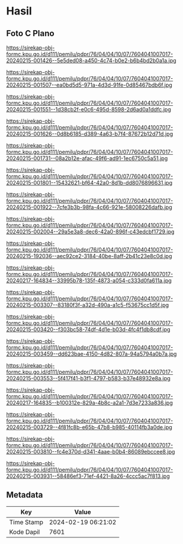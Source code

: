 # Hasil

## Foto C Plano

https://sirekap-obj-formc.kpu.go.id/d111/pemilu/pdpr/76/04/04/10/07/7604041007017-20240215-001426--5e5ded08-a450-4c74-b0e2-b6b4bd2b0a1a.jpg

https://sirekap-obj-formc.kpu.go.id/d111/pemilu/pdpr/76/04/04/10/07/7604041007017-20240215-001507--ea0bd5d5-971a-4d3d-91fe-0d85467bdb6f.jpg

https://sirekap-obj-formc.kpu.go.id/d111/pemilu/pdpr/76/04/04/10/07/7604041007017-20240215-001551--1d38cb2f-e0c6-495d-8598-2d6ad0a1ddfc.jpg

https://sirekap-obj-formc.kpu.go.id/d111/pemilu/pdpr/76/04/04/10/07/7604041007017-20240215-001626--0d8b6185-d389-4a63-b7f4-87672b12d71d.jpg

https://sirekap-obj-formc.kpu.go.id/d111/pemilu/pdpr/76/04/04/10/07/7604041007017-20240215-001731--08a2b12e-afac-49f6-ad91-1ec6750c5a51.jpg

https://sirekap-obj-formc.kpu.go.id/d111/pemilu/pdpr/76/04/04/10/07/7604041007017-20240215-001801--15432621-bf64-42a0-8d1b-dd8076896631.jpg

https://sirekap-obj-formc.kpu.go.id/d111/pemilu/pdpr/76/04/04/10/07/7604041007017-20240215-001922--7cfe3b3b-98fa-4c66-921e-58008226dafb.jpg

https://sirekap-obj-formc.kpu.go.id/d111/pemilu/pdpr/76/04/04/10/07/7604041007017-20240215-002004--29a5e3a8-dec6-42a0-896f-c43edcbf1729.jpg

https://sirekap-obj-formc.kpu.go.id/d111/pemilu/pdpr/76/04/04/10/07/7604041007017-20240215-192036--aec92ce2-3184-40be-8aff-2b41c23e8c0d.jpg

https://sirekap-obj-formc.kpu.go.id/d111/pemilu/pdpr/76/04/04/10/07/7604041007017-20240217-164834--33995b78-135f-4873-a054-c333d0fa611a.jpg

https://sirekap-obj-formc.kpu.go.id/d111/pemilu/pdpr/76/04/04/10/07/7604041007017-20240215-003307--83180f3f-a32d-490a-a1c5-f53675cc1d5f.jpg

https://sirekap-obj-formc.kpu.go.id/d111/pemilu/pdpr/76/04/04/10/07/7604041007017-20240215-003420--f303bc58-74df-4d1e-b03d-4fc4f1db8cdf.jpg

https://sirekap-obj-formc.kpu.go.id/d111/pemilu/pdpr/76/04/04/10/07/7604041007017-20240215-003459--dd623bae-4150-4d82-807a-94a5794a0b7a.jpg

https://sirekap-obj-formc.kpu.go.id/d111/pemilu/pdpr/76/04/04/10/07/7604041007017-20240215-003553--5f417f41-b3f1-4797-b583-b37e48932e8a.jpg

https://sirekap-obj-formc.kpu.go.id/d111/pemilu/pdpr/76/04/04/10/07/7604041007017-20240217-164835--b100312e-829a-4b8c-a2a1-7d3e7233a836.jpg

https://sirekap-obj-formc.kpu.go.id/d111/pemilu/pdpr/76/04/04/10/07/7604041007017-20240215-003729--4f81fc8b-e65b-47b8-b985-40114fb3a0de.jpg

https://sirekap-obj-formc.kpu.go.id/d111/pemilu/pdpr/76/04/04/10/07/7604041007017-20240215-003810--fc4e370d-d341-4aae-b0b4-86089ebccee8.jpg

https://sirekap-obj-formc.kpu.go.id/d111/pemilu/pdpr/76/04/04/10/07/7604041007017-20240215-003931--58486ef3-71ef-4421-8a26-4ccc5ac7f813.jpg


## Metadata

| Key        | Value               |
| ---------- | ------------------- |
| Time Stamp | 2024-02-19 06:21:02 |
| Kode Dapil | 7601                |



